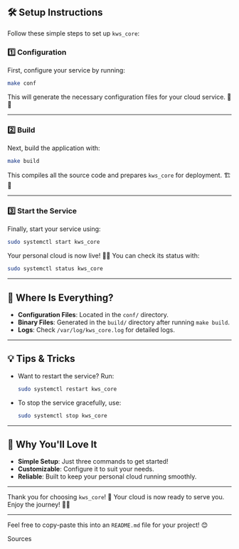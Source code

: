 
## 🛠️ Setup Instructions

Follow these simple steps to set up `kws_core`:

### 1️⃣ **Configuration**
First, configure your service by running:

```bash
make conf
```

This will generate the necessary configuration files for your cloud service. 📄✨

---

### 2️⃣ **Build**
Next, build the application with:

```bash
make build
```

This compiles all the source code and prepares `kws_core` for deployment. 🏗️🔧

---

### 3️⃣ **Start the Service**
Finally, start your service using:

```bash
sudo systemctl start kws_core
```

Your personal cloud is now live! 🎉🌈 You can check its status with:

```bash
sudo systemctl status kws_core
```

---

## 📂 Where Is Everything?

- **Configuration Files**: Located in the `conf/` directory.
- **Binary Files**: Generated in the `build/` directory after running `make build`.
- **Logs**: Check `/var/log/kws_core.log` for detailed logs.

---

## 💡 Tips & Tricks

- Want to restart the service? Run:
  ```bash
  sudo systemctl restart kws_core
  ```
- To stop the service gracefully, use:
  ```bash
  sudo systemctl stop kws_core
  ```

---

## 🎀 Why You'll Love It

- **Simple Setup**: Just three commands to get started!
- **Customizable**: Configure it to suit your needs.
- **Reliable**: Built to keep your personal cloud running smoothly.

---

Thank you for choosing `kws_core`! 🌟 Your cloud is now ready to serve you. Enjoy the journey! 🚀💕

--- 

Feel free to copy-paste this into an `README.md` file for your project! 😊

Sources

